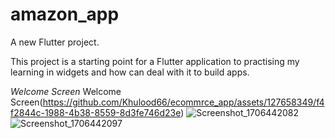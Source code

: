 # amazon_app

A new Flutter project.

This project is a starting point for a Flutter application to practising my learning in widgets and how can deal with it to build apps.

*Welcome Screen*
Welcome Screen(https://github.com/Khulood66/ecommrce_app/assets/127658349/f4f2844c-1988-4b38-8559-8d3fe746d23e) ![Screenshot_1706442082](https://github.com/Khulood66/ecommrce_app/assets/127658349/31a0645f-2647-4d54-805d-b1d41d661650)
![Screenshot_1706442097](https://github.com/Khulood66/ecommrce_app/assets/127658349/86858ada-b29c-4d1f-925b-e2f334b3c70e)



